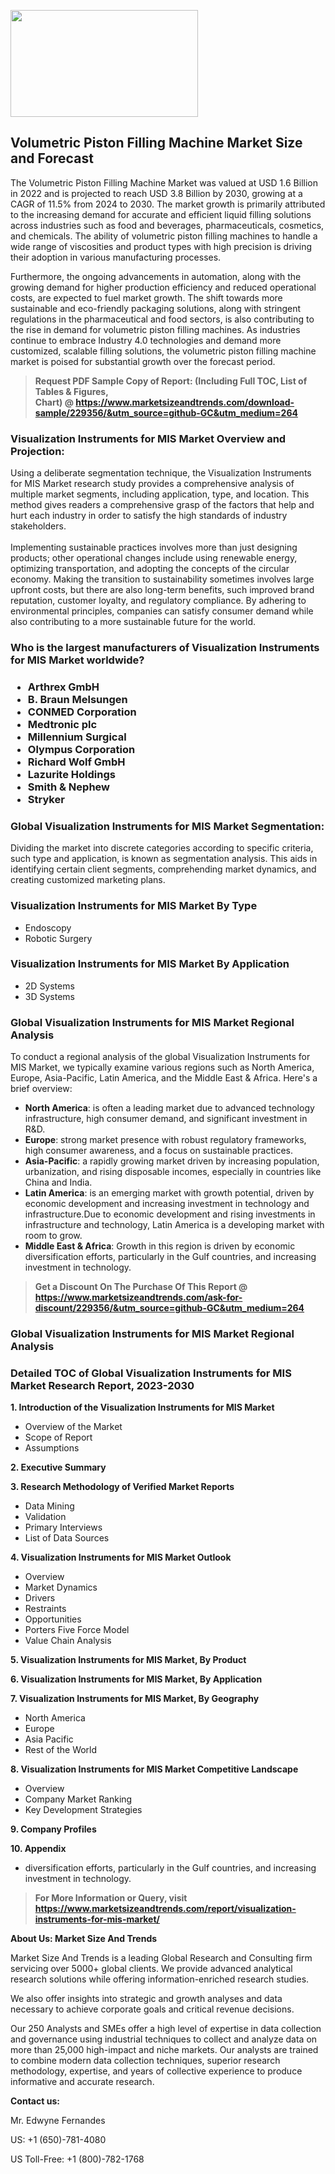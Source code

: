 <p><img class="alignnone size-medium wp-image-20088" src="https://ffe5etoiles.com/wp-content/uploads/2024/12/MST1-300x171.png" alt="" width="300" height="171" /></p><h2>Volumetric Piston Filling Machine Market Size and Forecast</h2><p>The Volumetric Piston Filling Machine Market was valued at USD 1.6 Billion in 2022 and is projected to reach USD 3.8 Billion by 2030, growing at a CAGR of 11.5% from 2024 to 2030. The market growth is primarily attributed to the increasing demand for accurate and efficient liquid filling solutions across industries such as food and beverages, pharmaceuticals, cosmetics, and chemicals. The ability of volumetric piston filling machines to handle a wide range of viscosities and product types with high precision is driving their adoption in various manufacturing processes.</p><p>Furthermore, the ongoing advancements in automation, along with the growing demand for higher production efficiency and reduced operational costs, are expected to fuel market growth. The shift towards more sustainable and eco-friendly packaging solutions, along with stringent regulations in the pharmaceutical and food sectors, is also contributing to the rise in demand for volumetric piston filling machines. As industries continue to embrace Industry 4.0 technologies and demand more customized, scalable filling solutions, the volumetric piston filling machine market is poised for substantial growth over the forecast period.</p></p><blockquote id="" class=""><strong>Request PDF Sample Copy of Report: (Including Full TOC, List of Tables &amp; Figures, Chart)&nbsp;@&nbsp;<strong><a href="https://www.marketsizeandtrends.com/download-sample/229356/&utm_source=github-GC&utm_medium=264" target="_blank">https://www.marketsizeandtrends.com/download-sample/229356/&utm_source=github-GC&utm_medium=264</a></strong></strong></blockquote><h3 id="" class="">Visualization Instruments for MIS Market&nbsp;Overview and Projection:</h3><p id="" class="">Using a deliberate segmentation technique, the Visualization Instruments for MIS Market research study provides a comprehensive analysis of multiple market segments, including application, type, and location. This method gives readers a comprehensive grasp of the factors that help and hurt each industry in order to satisfy the high standards of industry stakeholders. <br /> <br />Implementing sustainable practices involves more than just designing products; other operational changes include using renewable energy, optimizing transportation, and adopting the concepts of the circular economy. Making the transition to sustainability sometimes involves large upfront costs, but there are also long-term benefits, such improved brand reputation, customer loyalty, and regulatory compliance. By adhering to environmental principles, companies can satisfy consumer demand while also contributing to a more sustainable future for the world.</p><h3 id="" class="">Who is the largest manufacturers of&nbsp;Visualization Instruments for MIS Market worldwide?</h3><h3 class=""><p><ul><li>Arthrex GmbH </li><li> B. Braun Melsungen </li><li> CONMED Corporation </li><li> Medtronic plc </li><li> Millennium Surgical </li><li> Olympus Corporation </li><li> Richard Wolf GmbH </li><li> Lazurite Holdings </li><li> Smith & Nephew </li><li> Stryker</li></ul></p></h3><h3 id="" class="">Global&nbsp;Visualization Instruments for MIS Market Segmentation:</h3><p id="" class="">Dividing the market into discrete categories according to specific criteria, such type and application, is known as segmentation analysis. This aids in identifying certain client segments, comprehending market dynamics, and creating customized marketing plans.</p><h3 id="" class="">Visualization Instruments for MIS Market&nbsp;By Type</h3><p><p><ul><li>Endoscopy</li><li> Robotic Surgery</p></li></ul></p></p><h3 id="" class="">Visualization Instruments for MIS Market&nbsp;By Application</h3><p class=""><p><ul><li>2D Systems</li><li> 3D Systems</li></ul></p></p><h3 id="" class="">Global Visualization Instruments for MIS Market Regional Analysis</h3><p id="" class="">To conduct a regional analysis of the global Visualization Instruments for MIS Market, we typically examine various regions such as North America, Europe, Asia-Pacific, Latin America, and the Middle East &amp; Africa. Here's a brief overview:</p><ul><li><strong>North America</strong>: is often a leading market due to advanced technology infrastructure, high consumer demand, and significant investment in R&amp;D.</li><li><strong>Europe</strong>: strong market presence with robust regulatory frameworks, high consumer awareness, and a focus on sustainable practices.</li><li><strong>Asia-Pacific</strong>: a rapidly growing market driven by increasing population, urbanization, and rising disposable incomes, especially in countries like China and India.</li><li><strong>Latin America</strong>: is an emerging market with growth potential, driven by economic development and increasing investment in technology and infrastructure.Due to economic development and rising investments in infrastructure and technology, Latin America is a developing market with room to grow.</li><li><strong>Middle East &amp; Africa</strong>: Growth in this region is driven by economic diversification efforts, particularly in the Gulf countries, and increasing investment in technology.</li></ul><blockquote id="" class=""><strong>Get a Discount On The Purchase Of This Report @ <strong><a href="https://www.marketsizeandtrends.com/ask-for-discount/229356/&utm_source=github-GC&utm_medium=264" target="_blank">https://www.marketsizeandtrends.com/ask-for-discount/229356/&utm_source=github-GC&utm_medium=264</a></strong></strong></blockquote><h3 id="" class="">Global Visualization Instruments for MIS Market Regional Analysis</h3><h3 id="" class="">Detailed TOC of Global Visualization Instruments for MIS Market Research Report, 2023-2030</h3><p id="" class=""><strong>1. Introduction of the Visualization Instruments for MIS Market</strong></p><ul><li>Overview of the Market</li><li>Scope of Report</li><li>Assumptions</li></ul><p id="" class=""><strong>2. Executive Summary</strong></p><p id="" class=""><strong>3. Research Methodology of Verified Market Reports</strong></p><ul><li>Data Mining</li><li>Validation</li><li>Primary Interviews</li><li>List of Data Sources</li></ul><p id="" class=""><strong>4. Visualization Instruments for MIS Market Outlook</strong></p><ul><li>Overview</li><li>Market Dynamics</li><li>Drivers</li><li>Restraints</li><li>Opportunities</li><li>Porters Five Force Model</li><li>Value Chain Analysis</li></ul><p id="" class=""><strong>5. Visualization Instruments for MIS Market, By Product</strong></p><p id="" class=""><strong>6. Visualization Instruments for MIS Market, By Application</strong></p><p id="" class=""><strong>7. Visualization Instruments for MIS Market, By Geography</strong></p><ul><li>North America</li><li>Europe</li><li>Asia Pacific</li><li>Rest of the World</li></ul><p id="" class=""><strong>8. Visualization Instruments for MIS Market Competitive Landscape</strong></p><ul><li>Overview</li><li>Company Market Ranking</li><li>Key Development Strategies</li></ul><p id="" class=""><strong>9. Company Profiles</strong></p><p id="" class=""><strong>10. Appendix</strong></p><ul><li>diversification efforts, particularly in the Gulf countries, and increasing investment in technology.</li></ul><blockquote id="" class=""><strong>For More Information or Query, visit <strong><strong><a href="https://www.marketsizeandtrends.com/report/visualization-instruments-for-mis-market/" target="_blank">https://www.marketsizeandtrends.com/report/visualization-instruments-for-mis-market/</a></strong></strong></strong></blockquote><p id="" class=""><strong>About Us: Market Size And Trends</strong></p><p id="" class="">Market Size And Trends is a leading Global Research and Consulting firm servicing over 5000+ global clients. We provide advanced analytical research solutions while offering information-enriched research studies.</p><p id="" class="">We also offer insights into strategic and growth analyses and data necessary to achieve corporate goals and critical revenue decisions.</p><p id="" class="">Our 250 Analysts and SMEs offer a high level of expertise in data collection and governance using industrial techniques to collect and analyze data on more than 25,000 high-impact and niche markets. Our analysts are trained to combine modern data collection techniques, superior research methodology, expertise, and years of collective experience to produce informative and accurate research.</p><p id="" class=""><strong>Contact us:</strong></p><p id="" class="">Mr. Edwyne Fernandes</p><p id="" class="">US: +1 (650)-781-4080</p><p id="" class="">US Toll-Free: +1 (800)-782-1768</p>
